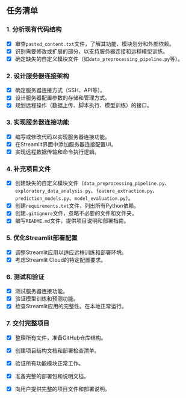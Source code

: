 ## 任务清单

### 1. 分析现有代码结构
- [x] 审查`pasted_content.txt`文件，了解其功能、模块划分和外部依赖。
- [x] 识别需要修改或扩展的部分，以支持服务器连接和远程模型训练。
- [x] 确定缺失的自定义模块文件（如`data_preprocessing_pipeline.py`等）。

### 2. 设计服务器连接架构
- [x] 确定服务器连接方式（SSH、API等）。
- [x] 设计服务器配置参数的存储和管理方式。
- [x] 规划远程操作（数据上传、脚本执行、模型训练）的接口。

### 3. 实现服务器连接功能
- [x] 编写或修改代码以实现服务器连接功能。
- [x] 在Streamlit界面中添加服务器连接配置UI。
- [x] 实现远程数据传输和命令执行逻辑。

### 4. 补充项目文件
- [x] 创建缺失的自定义模块文件（`data_preprocessing_pipeline.py`、`exploratory_data_analysis.py`、`feature_extraction.py`、`prediction_models.py`、`model_evaluation.py`）。
- [x] 创建`requirements.txt`文件，列出所有Python依赖。
- [x] 创建`.gitignore`文件，忽略不必要的文件和文件夹。
- [x] 编写`README.md`文件，提供项目说明和部署指南。

### 5. 优化Streamlit部署配置
- [x] 调整Streamlit应用以适应远程训练和部署环境。
- [x] 考虑Streamlit Cloud的特定配置要求。
### 6. 测试和验证
- [x] 测试服务器连接功能。
- [x] 验证模型训练和预测功能。
- [x] 检查Streamlit应用的完整性。在本地正常运行。

### 7. 交付完整项目
- [x] 整理所有文件，准备GitHub仓库结构。
- [x] 创建项目结构文档和部署检查清单。
- [x] 验证所有功能模块正常工作。
- [x] 准备完整的部署包和说明文档。
- [x] 向用户提供完整的项目文件和部署说明。


